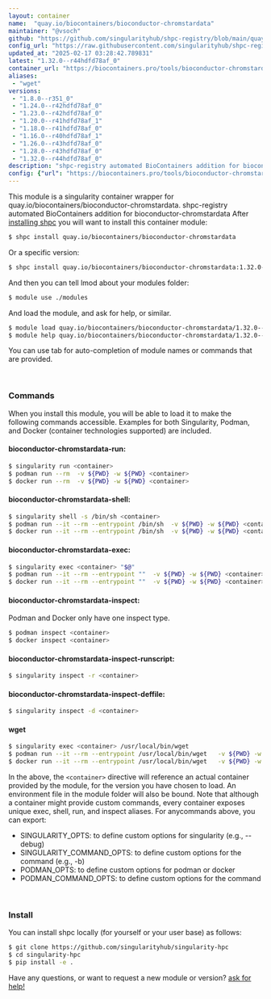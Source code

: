 ```yaml
---
layout: container
name:  "quay.io/biocontainers/bioconductor-chromstardata"
maintainer: "@vsoch"
github: "https://github.com/singularityhub/shpc-registry/blob/main/quay.io/biocontainers/bioconductor-chromstardata/container.yaml"
config_url: "https://raw.githubusercontent.com/singularityhub/shpc-registry/main/quay.io/biocontainers/bioconductor-chromstardata/container.yaml"
updated_at: "2025-02-17 03:28:42.789831"
latest: "1.32.0--r44hdfd78af_0"
container_url: "https://biocontainers.pro/tools/bioconductor-chromstardata"
aliases:
 - "wget"
versions:
 - "1.8.0--r351_0"
 - "1.24.0--r42hdfd78af_0"
 - "1.23.0--r42hdfd78af_0"
 - "1.20.0--r41hdfd78af_1"
 - "1.18.0--r41hdfd78af_0"
 - "1.16.0--r40hdfd78af_1"
 - "1.26.0--r43hdfd78af_0"
 - "1.28.0--r43hdfd78af_0"
 - "1.32.0--r44hdfd78af_0"
description: "shpc-registry automated BioContainers addition for bioconductor-chromstardata"
config: {"url": "https://biocontainers.pro/tools/bioconductor-chromstardata", "maintainer": "@vsoch", "description": "shpc-registry automated BioContainers addition for bioconductor-chromstardata", "latest": {"1.32.0--r44hdfd78af_0": "sha256:3456dc90dc4239ceedd9a0b727af5f86bc57c74b30871199fad9533563b68a2d"}, "tags": {"1.8.0--r351_0": "sha256:0f50633e0469a1169940f69de16cd9f754492ade6d195f9eac883acb87839bfb", "1.24.0--r42hdfd78af_0": "sha256:e17fe4a374682b75f3a25aa43c5f81ff5d3ec21d181c43aabf19cd0f5e41583a", "1.23.0--r42hdfd78af_0": "sha256:4015de1c3e230439c67f16ec5435d76302eec9e4e9fd8883a03dfdf9d07d8245", "1.20.0--r41hdfd78af_1": "sha256:5983aba2b1d0c6b5c43fd395f23dfcd30583f65dd8ef1b39a0522906ac5e9884", "1.18.0--r41hdfd78af_0": "sha256:0b6a4c142212135b331cbf7a2a9acacc55dce18898cbc3ebaf96dac28fce523a", "1.16.0--r40hdfd78af_1": "sha256:6dedfb417158d387d1e6e139ad55848632112e741baf9ae7eb75ad1510ac5082", "1.26.0--r43hdfd78af_0": "sha256:43e29765282a3d75bbe8f4ad8ebffe6175a446e4d84839daa7e0307449a0ac6a", "1.28.0--r43hdfd78af_0": "sha256:903dffab3f71cb914ce36900984fa1d005a57ae845f66e29239fa1fd1bd0bc6d", "1.32.0--r44hdfd78af_0": "sha256:3456dc90dc4239ceedd9a0b727af5f86bc57c74b30871199fad9533563b68a2d"}, "docker": "quay.io/biocontainers/bioconductor-chromstardata", "aliases": {"wget": "/usr/local/bin/wget"}}
---
```


This module is a singularity container wrapper for quay.io/biocontainers/bioconductor-chromstardata.
shpc-registry automated BioContainers addition for bioconductor-chromstardata
After [installing shpc](#install) you will want to install this container module:


```bash
$ shpc install quay.io/biocontainers/bioconductor-chromstardata
```

Or a specific version:

```bash
$ shpc install quay.io/biocontainers/bioconductor-chromstardata:1.32.0--r44hdfd78af_0
```

And then you can tell lmod about your modules folder:

```bash
$ module use ./modules
```

And load the module, and ask for help, or similar.

```bash
$ module load quay.io/biocontainers/bioconductor-chromstardata/1.32.0--r44hdfd78af_0
$ module help quay.io/biocontainers/bioconductor-chromstardata/1.32.0--r44hdfd78af_0
```

You can use tab for auto-completion of module names or commands that are provided.

<br>

### Commands

When you install this module, you will be able to load it to make the following commands accessible.
Examples for both Singularity, Podman, and Docker (container technologies supported) are included.

#### bioconductor-chromstardata-run:

```bash
$ singularity run <container>
$ podman run --rm  -v ${PWD} -w ${PWD} <container>
$ docker run --rm  -v ${PWD} -w ${PWD} <container>
```

#### bioconductor-chromstardata-shell:

```bash
$ singularity shell -s /bin/sh <container>
$ podman run --it --rm --entrypoint /bin/sh  -v ${PWD} -w ${PWD} <container>
$ docker run --it --rm --entrypoint /bin/sh  -v ${PWD} -w ${PWD} <container>
```

#### bioconductor-chromstardata-exec:

```bash
$ singularity exec <container> "$@"
$ podman run --it --rm --entrypoint ""  -v ${PWD} -w ${PWD} <container> "$@"
$ docker run --it --rm --entrypoint ""  -v ${PWD} -w ${PWD} <container> "$@"
```

#### bioconductor-chromstardata-inspect:

Podman and Docker only have one inspect type.

```bash
$ podman inspect <container>
$ docker inspect <container>
```

#### bioconductor-chromstardata-inspect-runscript:

```bash
$ singularity inspect -r <container>
```

#### bioconductor-chromstardata-inspect-deffile:

```bash
$ singularity inspect -d <container>
```


#### wget

```bash
$ singularity exec <container> /usr/local/bin/wget
$ podman run --it --rm --entrypoint /usr/local/bin/wget   -v ${PWD} -w ${PWD} <container> -c " $@"
$ docker run --it --rm --entrypoint /usr/local/bin/wget   -v ${PWD} -w ${PWD} <container> -c " $@"
```



In the above, the `<container>` directive will reference an actual container provided
by the module, for the version you have chosen to load. An environment file in the
module folder will also be bound. Note that although a container
might provide custom commands, every container exposes unique exec, shell, run, and
inspect aliases. For anycommands above, you can export:

 - SINGULARITY_OPTS: to define custom options for singularity (e.g., --debug)
 - SINGULARITY_COMMAND_OPTS: to define custom options for the command (e.g., -b)
 - PODMAN_OPTS: to define custom options for podman or docker
 - PODMAN_COMMAND_OPTS: to define custom options for the command

<br>

### Install

You can install shpc locally (for yourself or your user base) as follows:

```bash
$ git clone https://github.com/singularityhub/singularity-hpc
$ cd singularity-hpc
$ pip install -e .
```

Have any questions, or want to request a new module or version? [ask for help!](https://github.com/singularityhub/singularity-hpc/issues)